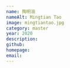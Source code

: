 ```yaml
---
name: 陶明沺
nameAlt: Mingtian Tao
image: mingtiantao.jpg
category: master
year: 2020
description:
github:
homepage:
email:
---
```


